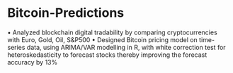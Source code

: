 # Bitcoin-Predictions
•	Analyzed blockchain digital tradability by comparing cryptocurrencies with Euro, Gold, Oil, S&P500
•	Designed Bitcoin pricing model on time-series data, using ARIMA/VAR modelling in R, with white correction test for heteroskedasticity to forecast stocks thereby improving the forecast accuracy by 13%

